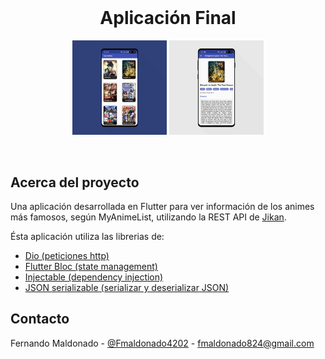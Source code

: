 <br />
<p align="center">

  <h1 align="center">Aplicación Final</h1>

</p>

<p align="center">
    <img  src="../assets/app_anime_0.jpg" alt="Logo" width="30%" >
    <img  src="../assets/app_anime_1.jpg" alt="Logo" width="30%" >
</p>

<br>

<!-- ABOUT THE PROJECT -->

## Acerca del proyecto

Una aplicación desarrollada en Flutter para ver información de los animes más famosos, según MyAnimeList, utilizando la REST API de [Jikan](https://jikan.docs.apiary.io/#).

Ésta aplicación utiliza las librerias de:

- [Dio (peticiones http)](https://pub.dev/packages/dio)
- [Flutter Bloc (state management)](https://pub.dev/packages/flutter_bloc)
- [Injectable (dependency injection)](https://pub.dev/packages/injectable)
- [JSON serializable (serializar y deserializar JSON)](https://pub.dev/packages/json_serializable)
  


## Contacto

Fernando Maldonado - [@Fmaldonado4202](https://twitter.com/Fmaldonado4202) - fmaldonado824@gmail.com
